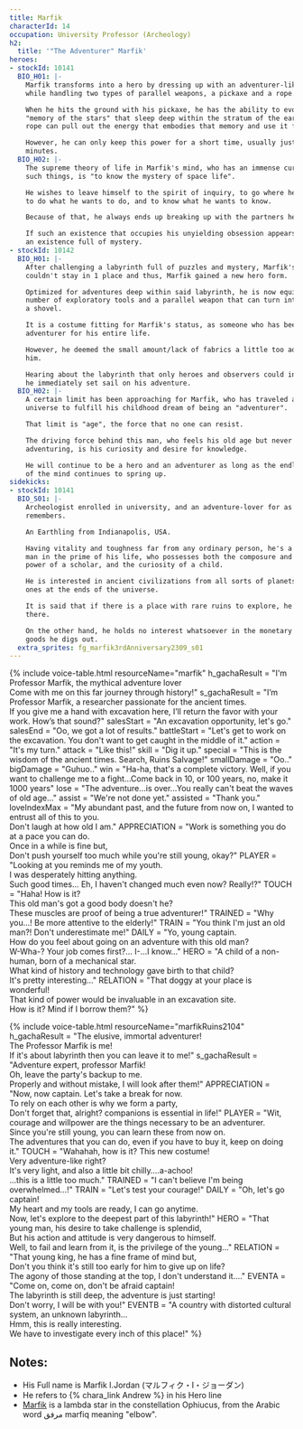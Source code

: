 ```yaml
---
title: Marfik
characterId: 14
occupation: University Professor (Archeology)
h2:
  title: '"The Adventurer" Marfik'
heroes:
- stockId: 10141
  BIO_H01: |-
    Marfik transforms into a hero by dressing up with an adventurer-like appearance
    while handling two types of parallel weapons, a pickaxe and a rope.

    When he hits the ground with his pickaxe, he has the ability to evoke the
    "memory of the stars" that sleep deep within the stratum of the earth, and the
    rope can pull out the energy that embodies that memory and use it for attacks.

    However, he can only keep this power for a short time, usually just a few
    minutes.
  BIO_H02: |-
    The supreme theory of life in Marfik's mind, who has an immense curiosity for
    such things, is "to know the mystery of space life".

    He wishes to leave himself to the spirit of inquiry, to go where he wants to go,
    to do what he wants to do, and to know what he wants to know.

    Because of that, he always ends up breaking up with the partners he loves.

    If such an existence that occupies his unyielding obsession appears, it will be
    an existence full of mystery.
- stockId: 10142
  BIO_H01: |-
    After challenging a labyrinth full of puzzles and mystery, Marfik's curiosity
    couldn't stay in 1 place and thus, Marfik gained a new hero form.

    Optimized for adventures deep within said labyrinth, he is now equipped with a
    number of exploratory tools and a parallel weapon that can turn into a sword and
    a shovel.

    It is a costume fitting for Marfik's status, as someone who has been an
    adventurer for his entire life.

    However, he deemed the small amount/lack of fabrics a little too adventurous for
    him.

    Hearing about the labyrinth that only heroes and observers could interact with,
    he immediately set sail on his adventure.
  BIO_H02: |-
    A certain limit has been approaching for Marfik, who has traveled all around the
    universe to fulfill his childhood dream of being an "adventurer".

    That limit is "age", the force that no one can resist.

    The driving force behind this man, who feels his old age but never stops
    adventuring, is his curiosity and desire for knowledge.

    He will continue to be a hero and an adventurer as long as the endless fountain
    of the mind continues to spring up.
sidekicks:
- stockId: 10141
  BIO_S01: |-
    Archeologist enrolled in university, and an adventure-lover for as long as he
    remembers.

    An Earthling from Indianapolis, USA.

    Having vitality and toughness far from any ordinary person, he's a mischievous
    man in the prime of his life, who possesses both the composure and thinking
    power of a scholar, and the curiosity of a child.

    He is interested in ancient civilizations from all sorts of planets, even the
    ones at the ends of the universe.

    It is said that if there is a place with rare ruins to explore, he will be
    there.

    On the other hand, he holds no interest whatsoever in the monetary value of the
    goods he digs out.
  extra_sprites: fg_marfik3rdAnniversary2309_s01
---
```


{% include voice-table.html resourceName="marfik"
h_gachaResult = "I'm Professor Marfik, the mythical adventure lover<br>Come with me on this far journey through history!"
s_gachaResult = "I’m Professor Marfik, a researcher passionate for the ancient times.<br>If you give me a hand with excavation here, I’ll return the favor with your work. How’s that sound?"
salesStart = "An excavation opportunity, let's go."
salesEnd = "Oo, we got a lot of results."
battleStart = "Let's get to work on the excavation. You don't want to get caught in the middle of it."
action = "It's my turn."
attack = "Like this!"
skill = "Dig it up."
special = "This is the wisdom of the ancient times. Search, Ruins Salvage!"
smallDamage = "Oo.."
bigDamage = "Guhuo.."
win = "Ha-ha, that's a complete victory. Well, if you want to challenge me to a fight...Come back in 10, or 100 years, no, make it 1000 years"
lose = "The adventure...is over...You really can't beat the waves of old age..."
assist = "We're not done yet."
assisted = "Thank you."
loveIndexMax = "My abundant past, and the future from now on, I wanted to entrust all of this to you.<br>Don't laugh at how old I am."
APPRECIATION = "Work is something you do at a pace you can do.<br>Once in a while is fine but,<br>Don't push yourself too much while you're still young, okay?"
PLAYER = "Looking at you reminds me of my youth.<br>I was desperately hitting anything.<br>Such good times... Eh, I haven't changed much even now? Really!?"
TOUCH = "Haha! How is it?<br>This old man's got a good body doesn't he?<br>These muscles are proof of being a true adventurer!"
TRAINED = "Why you...! Be more attentive to the elderly!"
TRAIN = "You think I'm just an old man?! Don't underestimate me!"
DAILY = "Yo, young captain.<br>How do you feel about going on an adventure with this old man?<br>W-Wha-? Your job comes first?... I-...I know..."
HERO =  "A child of a non-human, born of a mechanical star.<br>What kind of history and technology gave birth to that child?<br>It's pretty interesting..."
RELATION = "That doggy at your place is wonderful!<br>That kind of power would be invaluable in an excavation site.<br>How is it? Mind if I borrow them?"
%}

{% include voice-table.html resourceName="marfikRuins2104"
h_gachaResult = "The elusive, immortal adventurer!<br>The Professor Marfik is me!<br>If it's about labyrinth then you can leave it to me!"
s_gachaResult = "Adventure expert, professor Marfik!<br>Oh, leave the party's backup to me.<br>Properly and without mistake, I will look after them!"
APPRECIATION = "Now, now captain. Let's take a break for now.<br>To rely on each other is why we form a party,<br>Don't forget that, alright? companions is essential in life!"
PLAYER = "Wit, courage and willpower are the things necessary to be an adventurer.<br>Since you're still young, you can learn these from now on.<br>The adventures that you can do, even if you have to buy it, keep on doing it."
TOUCH = "Wahahah, how is it? This new costume!<br>Very adventure-like right?<br>It's very light, and also a little bit chilly….a-achoo!<br>…this is a little too much."
TRAINED = "I can't believe I'm being overwhelmed…!"
TRAIN = "Let's test your courage!"
DAILY = "Oh, let's go captain!<br>My heart and my tools are ready, I can go anytime.<br>Now, let's explore to the deepest part of this labyrinth!"
HERO =  "That young man, his desire to take challenge is splendid,<br>But his action and attitude is very dangerous to himself.<br>Well, to fail and learn from it, is the privilege of the young…"
RELATION = "That young king, he has a fine frame of mind but,<br>Don't you think it's still too early for him to give up on life?<br>The agony of those standing at the top, I don't understand it…."
EVENTA = "Come on, come on, don't be afraid captain!<br>The labyrinth is still deep, the adventure is just starting!<br>Don't worry, I will be with you!"
EVENTB = "A country with distorted cultural system, an unknown labyrinth…<br>Hmm, this is really interesting.<br>We have to investigate every inch of this place!"
%}

## Notes:

- His Full name is Marfik I.Jordan (マルフィク・I・ジョーダン)
- He refers to {% chara_link Andrew %} in his Hero line
- [Marfik](https://en.wikipedia.org/wiki/Lambda_Ophiuchi) is a lambda star in the constellation Ophiucus, from the Arabic word مرفق marfiq meaning "elbow".
